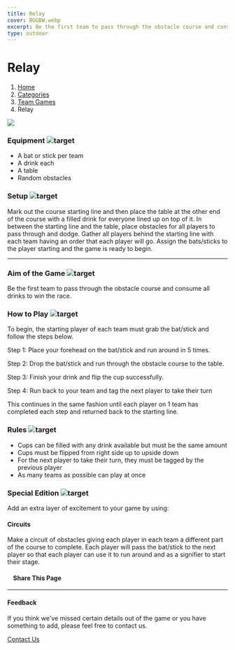 ```yaml
---
title: Relay
cover: BGGBW.webp
excerpt: Be the first team to pass through the obstacle course and consume all drinks to win the race.
type: outdoor
---
```


# Relay

1.  [Home](/)
2.  [Categories](GameCategories)
3.  [Team Games](GameCategories/teamgames)
4.  Relay

![](/images/relay.webp)

### Equipment ![target](/images/liquor.webp)

-   A bat or stick per team
-   A drink each
-   A table
-   Random obstacles

### Setup ![target](/images/settings.webp)

Mark out the course starting line and then place the table at the other end of the course with a filled drink for everyone lined up on top of it. In between the starting line and the table, place obstacles for all players to pass through and dodge. Gather all players behind the starting line with each team having an order that each player will go. Assign the bats/sticks to the player starting and the game is ready to begin.

* * *

### Aim of the Game ![target](/images/target.webp)

Be the first team to pass through the obstacle course and consume all drinks to win the race.

### How to Play ![target](/images/question.webp)

To begin, the starting player of each team must grab the bat/stick and follow the steps below.

Step 1: Place your forehead on the bat/stick and run around in 5 times.

Step 2: Drop the bat/stick and run through the obstacle course to the table.

Step 3: Finish your drink and flip the cup successfully.

Step 4: Run back to your team and tag the next player to take their turn

This continues in the same fashion until each player on 1 team has completed each step and returned back to the starting line.

### Rules ![target](/images/rules.webp)

-   Cups can be filled with any drink available but must be the same amount
-   Cups must be flipped from right side up to upside down
-   For the next player to take their turn, they must be tagged by the previous player
-   As many teams as possible can play at once

### Special Edition ![target](/images/special.webp)

Add an extra layer of excitement to your game by using:

#### **Circuits**

Make a circuit of obstacles giving each player in each team a different part of the course to complete. Each player will pass the bat/stick to the next player so that each player can use it to run around and as a signifier to start their stage.

####     Share This Page

[](https://www.facebook.com/sharer/sharer.php?u=beergogglegames.co.uk/GameCategories/OutdoorGames/relay)[](https://www.instagram.com/direct/new/)[](https://twitter.com/intent/tweet?url=beergogglegames.co.uk/GameCategories/OutdoorGames/relay)

* * *

#### Feedback

If you think we've missed certain details out of the game or you have something to add, please feel free to contact us.

  
  
  
[Contact Us](contact)
